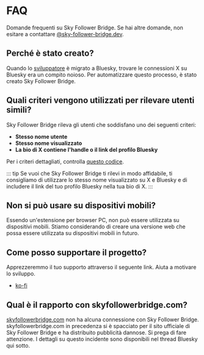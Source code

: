 # FAQ

Domande frequenti su Sky Follower Bridge. Se hai altre domande, non esitare a contattare [@sky-follower-bridge.dev](https://bsky.app/profile/sky-follower-bridge.dev).

## Perché è stato creato?

Quando lo [sviluppatore](https://bsky.app/profile/kawamataryo.bsky.social) è migrato a Bluesky, trovare le connessioni X su Bluesky era un compito noioso. Per automatizzare questo processo, è stato creato Sky Follower Bridge.

## Quali criteri vengono utilizzati per rilevare utenti simili?

Sky Follower Bridge rileva gli utenti che soddisfano uno dei seguenti criteri:

- **Stesso nome utente**
- **Stesso nome visualizzato**
- **La bio di X contiene l'handle o il link del profilo Bluesky**

Per i criteri dettagliati, controlla [questo codice](https://github.com/kawamataryo/sky-follower-bridge/blob/main/src/lib/bskyHelpers.ts).

::: tip
Se vuoi che Sky Follower Bridge ti rilevi in modo affidabile, ti consigliamo di utilizzare lo stesso nome visualizzato su X e Bluesky e di includere il link del tuo profilo Bluesky nella tua bio di X.
:::

## Non si può usare su dispositivi mobili?

Essendo un'estensione per browser PC, non può essere utilizzata su dispositivi mobili. Stiamo considerando di creare una versione web che possa essere utilizzata su dispositivi mobili in futuro.

## Come posso supportare il progetto?

Apprezzeremmo il tuo supporto attraverso il seguente link. Aiuta a motivare lo sviluppo.

- [ko-fi](https://ko-fi.com/kawamataryou)

## Qual è il rapporto con skyfollowerbridge.com?

<a href="skyfollowerbridge.com" target="_blank" rel="noopener noreferrer nofollow">skyfollowerbridge.com</a> non ha alcuna connessione con Sky Follower Bridge. skyfollowerbridge.com in precedenza si è spacciato per il sito ufficiale di Sky Follower Bridge e ha distribuito pubblicità dannose. Si prega di fare attenzione. I dettagli su questo incidente sono disponibili nel thread Bluesky qui sotto.

<SpamSiteEmbed /> 
